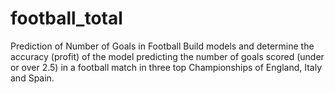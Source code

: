 # football_total
Prediction of Number of Goals in Football
Build models and determine the accuracy (profit) of the model predicting the number of goals scored (under or over 2.5) in a football match in three top Championships of England, Italy and Spain.
